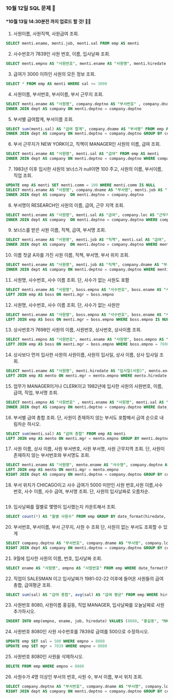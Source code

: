 ### 10월 12일 SQL 문제 🎅
#### *10월 13일 14:30분전 까지 업로드 할 것! 👮‍♂️  

1. 사원이름, 사원직책, 사원급여 조회.
```sql
SELECT menti.ename, menti.job, menti.sal FROM emp AS menti
```

2. 사수번호가 7839인 사원 번호, 이름, 입사날짜 조회.
```sql
SELECT menti.empno AS "사원번호", menti.ename AS "사원명", menti.hiredate AS "입사날짜" FROM emp AS menti WHERE mgr = 7839
```

3. 급여가 3000 이하인 사원의 모든 정보 조회.
```sql
SELECT * FROM emp AS menti WHERE sal <= 3000
```

4. 사원이름, 부서번호, 부서이름, 부서 근무지 조회.
```sql
SELECT menti.ename AS "사원명", company.deptno AS "부서번호" , company.dname AS "부서명", company.loc AS "근무지" FROM emp AS menti 
INNER JOIN dept AS company ON menti.deptno = company.deptno
```

5. 부서별 급여합계, 부서이름 조회.
```sql
SELECT sum(menti.sal) AS "급여 합계", company.dname AS "부서명" FROM emp AS menti 
INNER JOIN dept AS company ON menti.deptno = company.deptno GROUP BY company.deptno
```

6. 부서 근무지가 NEW YORK이고, 직책이 MANAGER인 사원의 이름, 급여 조회. 
```sql
SELECT menti.ename AS "사원명", menti.sal AS "급여" FROM emp AS menti 
INNER JOIN dept AS company ON menti.deptno = company.deptno WHERE company.loc = "NEW YORK" AND menti.job = "MANAGER"
```

7. 1983년 이후 입사한 사원의 보너스가 null이면 100 주고, 사원의 이름, 부서이름, 직업 조회.
```sql
UPDATE emp AS menti SET menti.comm = 100 WHERE menti.comm IS NULL 
SELECT menti.ename AS "사원명", company.dname AS "부서명", menti.job AS "직업" FROM emp AS menti 
INNER JOIN dept AS company  ON menti.deptno = company.deptno
```

8.  부서명이 RESEARCH인 사원의 이름, 급여, 근무 지역 조회.
```sql
SELECT menti.ename AS "사원명", menti.sal AS "급여", company.loc AS "근무지" FROM emp AS menti 
INNER JOIN dept AS company  ON menti.deptno = company.deptno WHERE company.dname = "RESEARCH"
```

9. 보너스를 받은 사원 이름, 직책, 급여, 부서명 조회.
```sql
SELECT menti.ename AS "사원명", menti.job AS "직책", menti.sal AS "급여", company.dname AS "부서명" FROM emp AS menti 
INNER JOIN dept AS company  ON menti.deptno = company.deptno WHERE menti.comm IS NOT NULL
```

10. 이름 첫글 A자를 가진 사원 이름, 직책, 부서명, 부서 위치 조회.
```sql
SELECT menti.ename AS "사원명", menti.job AS "직책", company.dname AS "부서명", company.loc AS "근무지" FROM emp AS menti 
INNER JOIN dept AS company ON menti.deptno = company.deptno WHERE menti.ename LIKE "A%"
```

11. 사원명, 사수번호, 사수 이름 조회. 단, 사수가 없는 사원도 포함
```sql
SELECT menti.ename AS "사원명", boss.empno AS "사수번호", boss.ename AS "사수이름" FROM emp AS menti 
LEFT JOIN emp AS boss ON menti.mgr = boss.empno
```

12. 사원명, 사수번호, 사수 이름 조회. 단, 사수가 없는 사원만
```sql
SELECT menti.ename AS "사원명", boss.empno AS "사수번호", boss.ename AS "사수이름" FROM emp AS menti 
LEFT JOIN emp AS boss ON menti.mgr = boss.empno WHERE boss.empno IS NULL 
```

13. 상사번호가 7698인 사원의 이름, 사원번호, 상사번호, 상사이름 조회.
```sql
SELECT menti.empno AS "사원번호", menti.ename AS "사원명", boss.empno AS "사수번호", boss.ename AS "사수이름" FROM emp AS menti 
LEFT JOIN emp AS boss ON menti.mgr = boss.empno WHERE boss.empno = 7698
```

14. 상사보다 먼저 입사한 사원의 사원이름, 사원의 입사일, 상사 이름, 상사 입사일 조회.
```sql
SELECT menti.ename AS "사원명", menti.hiredate AS "입사일(사원)", mento.ename AS "사수이름", mento.hiredate AS "입사일(사수)" FROM emp AS menti 
LEFT JOIN emp AS mento ON menti.mgr = mento.empno WHERE mento.hiredate > menti.hiredate
```

15. 업무가 MANAGER이거나 CLERK이고 1982년에 입사한 사원의 사원번호, 이름, 급여, 직업, 부서명 조회.
```sql
SELECT menti.empno AS "사원번호" , menti.ename AS "사원명", menti.sal AS "급여", menti.job AS "직업", company.dname AS "부서명" FROM emp AS menti 
INNER JOIN dept AS company ON menti.deptno = company.deptno WHERE date_format(hiredate, "%Y") = 1982 AND (menti.job = "MANAGER" OR menti.job = "CLERK")
```

16. 부서별 급여 총합 조회. 단, 사원이 존재하지 않는 부서도 포함해서 급여 순으로 내림차순 하시오.
```sql
SELECT sum(menti.sal) AS "급여 총합" FROM emp AS menti 
LEFT JOIN emp AS mento ON menti.mgr = mento.empno GROUP BY menti.deptno ORDER BY sum(menti.sal) DESC
```

17.  사원 이름, 상사 이름, 사원 부서번호, 사원 부서명, 사원 근무지역 조회. 단, 사원이 존재하지 않는 부서번호와 부서명도 조회.
```sql
SELECT menti.ename AS "사원명", mento.ename AS "사수명", company.deptno AS "사원 부서번호", company.dname AS "사원 부서명", company.loc AS "사원 근무지" FROM emp AS menti 
LEFT JOIN emp AS mento ON menti.mgr = mento.empno
RIGHT JOIN dept AS company ON menti.deptno = company.deptno GROUP BY company.deptno
```

18. 부서 위치가 CHICAGO이고 사수 급여가 5000 미만인 사원 번호,사원 이름,사수 번호, 사수 이름, 사수 급여, 부서명 조회. 단, 사원의 입사날짜로 오름차순.
```sql

```

19. 입사날짜를 월별로 몇명이 입사했는지 카운트해서 조회.
```sql
SELECT count(*) AS "월별 사원수" FROM emp GROUP BY date_format(hiredate, "%m") ORDER BY date_format(hiredate, "%m") DESC
```

20. 부서번호, 부서이름, 부서 근무지, 사원 수 조회 단, 사원이 없는 부서도 조회할 수 있게 
```sql
SELECT company.deptno AS "부서번호", company.dname AS "부서명", company.loc AS "근무지", count(menti.deptno) AS "사원수" FROM emp AS menti 
RIGHT JOIN dept AS company ON menti.deptno = company.deptno GROUP BY company.deptno
```

21. 9월에 입사한 사원의 이름, 번호, 입사날짜 조회.
```sql
SELECT ename AS "사원명", empno AS "사원번호" FROM emp WHERE date_format(hiredate, "%m") = 09
```

22. 직업이 SALESMAN 이고 입사날짜가 1981-02-22 이후에 들어온 사원들의 급여 총합, 급여평균 조회.
```sql
SELECT sum(sal) AS "급여 총합", avg(sal) AS "급여 평균" FROM emp WHERE hiredate > "1981-02-22"
```

23. 사원번호 8080, 사원이름 홍길동, 직업 MANAGER, 입사날짜를 오늘날짜로 사원 추가하시오.
```sql
INSERT INTO emp(empno, ename, job, hiredate) VALUES (8080, "홍길동", "MANAGER", now())
```

24. 사원번호 8080인 사원 사수번호를 7839로 급여를 500으로 수정하시오.
```sql
UPDATE emp SET sal = 500 WHERE empno = 8080
UPDATE emp SET mgr = 7839 WHERE empno = 8080
```

25. 사원번호 8080인 사원을 삭제하시오.
```sql
DELETE FROM emp WHERE empno = 8080
```

26. 사원수가 4명 이상인 부서의 번호, 사원 수, 부서 이름, 부서 위치 조회.
```sql
SELECT company.deptno AS "부서번호", company.dname AS "부서명", company.loc AS "근무지", count(menti.deptno) AS "사원수" FROM emp AS menti 
RIGHT JOIN dept AS company ON menti.deptno = company.deptno GROUP BY company.deptno HAVING count(menti.deptno) > 3
```
